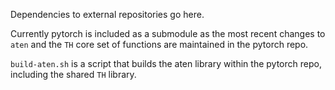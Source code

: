 Dependencies to external repositories go here.

Currently pytorch is included as a submodule as the most recent changes to
`aten` and the `TH` core set of functions are maintained in the pytorch repo.

`build-aten.sh` is a script that builds the aten library within the pytorch
repo, including the shared `TH` library.
